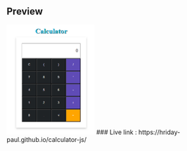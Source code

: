 ## Preview

<img src="./Screenshot 2024-01-03 083621.png" width="200"/>
### Live link : https://hriday-paul.github.io/calculator-js/

